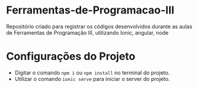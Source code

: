 # Ferramentas-de-Programacao-III
Repositório criado para registrar os códigos desenvolvidos durante as aulas de Ferramentas de Programação III, utilizando Ionic, angular, node

# Configurações do Projeto
- Digitar o comando `npm i` ou `npm install` no terminal do projeto.
- Utilizar o comando `ionic serve` para iniciar o server do projeto.
